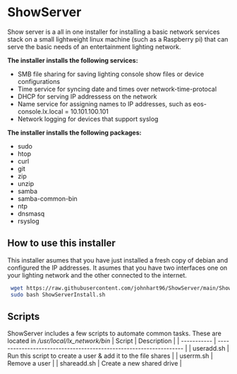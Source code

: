 # ShowServer
Show server is a all in one installer for installing a basic network services stack on a small lightweight linux machine (such as a Raspberry pi) that can serve the basic needs of an entertainment lighting network.

**The installer installs the following services:**
* SMB file sharing for saving lighting console show files or device configurations
* Time service for syncing date and times over network-time-protocal
* DHCP for serving IP addressess on the network
* Name service for assigning names to IP addresses, such as eos-console.lx.local = 10.101.100.101
* Network logging for devices that support syslog

**The installer installs the following packages:**
* sudo
* htop
* curl
* git
* zip
* unzip
* samba
* samba-common-bin
* ntp
* dnsmasq
* rsyslog

## How to use this installer
This installer asumes that you have just installed a fresh copy of debian and configured the IP addresses. It asumes that you have two interfaces one on your lighting network and the other connected to the internet.
```sh
 wget https://raw.githubusercontent.com/johnhart96/ShowServer/main/ShowServerInstall.sh 
 sudo bash ShowServerInstall.sh 
```

## Scripts
ShowServer includes a few scripts to automate common tasks. These are located in */usr/local/lx_network/bin*
| Script      | Description                                                        |
| ----------- | ------------------------------------------------------------------ |
| useradd.sh  | Run this script to create a user & add it to the file shares       |
| userrm.sh   | Remove a user                                                      |
| shareadd.sh | Create a new shared drive                                          |
